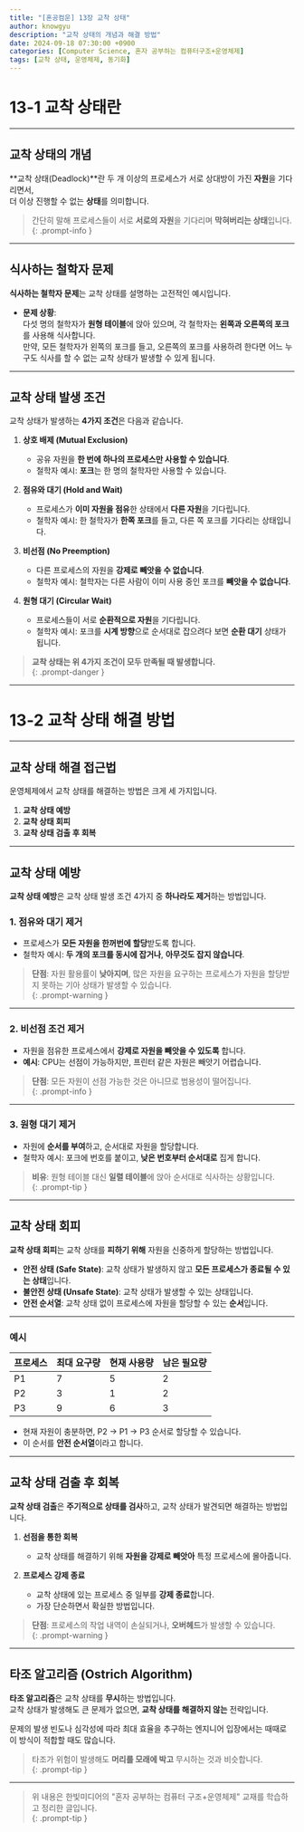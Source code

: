 ```yaml
---
title: "[혼공컴운] 13장 교착 상태"
author: knowgyu
description: "교착 상태의 개념과 해결 방법"
date: 2024-09-18 07:30:00 +0900
categories: [Computer Science, 혼자 공부하는 컴퓨터구조+운영체제]
tags: [교착 상태, 운영체제, 동기화]
---
```


# 13-1 교착 상태란

---

## 교착 상태의 개념

**교착 상태(Deadlock)**란 두 개 이상의 프로세스가 서로 상대방이 가진 **자원**을 기다리면서,  
더 이상 진행할 수 없는 **상태**를 의미합니다.

> 간단히 말해 프로세스들이 서로 **서로의 자원**을 기다리며 **막혀버리는 상태**입니다.  
{: .prompt-info }

---

## 식사하는 철학자 문제

**식사하는 철학자 문제**는 교착 상태를 설명하는 고전적인 예시입니다.

- **문제 상황**:  
  다섯 명의 철학자가 **원형 테이블**에 앉아 있으며, 각 철학자는 **왼쪽과 오른쪽의 포크**를 사용해 식사합니다.  
  만약, 모든 철학자가 왼쪽의 포크를 들고, 오른쪽의 포크를 사용하려 한다면 어느 누구도 식사를 할 수 없는 교착 상태가 발생할 수 있게 됩니다.

---

## 교착 상태 발생 조건

교착 상태가 발생하는 **4가지 조건**은 다음과 같습니다.

1. **상호 배제 (Mutual Exclusion)**  
   - 공유 자원을 **한 번에 하나의 프로세스만 사용할 수 있습니다**.  
   - 철학자 예시: **포크**는 한 명의 철학자만 사용할 수 있습니다.

2. **점유와 대기 (Hold and Wait)**  
   - 프로세스가 **이미 자원을 점유**한 상태에서 **다른 자원**을 기다립니다.  
   - 철학자 예시: 한 철학자가 **한쪽 포크**를 들고, 다른 쪽 포크를 기다리는 상태입니다.

3. **비선점 (No Preemption)**  
   - 다른 프로세스의 자원을 **강제로 빼앗을 수 없습니다**.  
   - 철학자 예시: 철학자는 다른 사람이 이미 사용 중인 포크를 **빼앗을 수 없습니다**.

4. **원형 대기 (Circular Wait)**  
   - 프로세스들이 서로 **순환적으로 자원**을 기다립니다.  
   - 철학자 예시: 포크를 **시계 방향**으로 순서대로 잡으려다 보면 **순환 대기** 상태가 됩니다.

> **교착 상태는 위 4가지 조건이 모두 만족될 때 발생합니다.**  
{: .prompt-danger }

---

# 13-2 교착 상태 해결 방법

---

## 교착 상태 해결 접근법

운영체제에서 교착 상태를 해결하는 방법은 크게 세 가지입니다.

1. **교착 상태 예방**  
2. **교착 상태 회피**  
3. **교착 상태 검출 후 회복**  

---

## 교착 상태 예방

**교착 상태 예방**은 교착 상태 발생 조건 4가지 중 **하나라도 제거**하는 방법입니다.

### 1. 점유와 대기 제거  

- 프로세스가 **모든 자원을 한꺼번에 할당**받도록 합니다.  
- 철학자 예시: **두 개의 포크를 동시에 잡거나**, **아무것도 잡지 않습니다**.  

> **단점**: 자원 활용률이 **낮아지며**, 많은 자원을 요구하는 프로세스가 자원을 할당받지 못하는 기아 상태가 발생할 수 있습니다.  
{: .prompt-warning }

---

### 2. 비선점 조건 제거  

- 자원을 점유한 프로세스에서 **강제로 자원을 빼앗을 수 있도록** 합니다.  
- **예시**: CPU는 선점이 가능하지만, 프린터 같은 자원은 빼앗기 어렵습니다.  

> **단점**: 모든 자원이 선점 가능한 것은 아니므로 범용성이 떨어집니다.  
{: .prompt-info }

---

### 3. 원형 대기 제거  

- 자원에 **순서를 부여**하고, 순서대로 자원을 할당합니다.  
- 철학자 예시: 포크에 번호를 붙이고, **낮은 번호부터 순서대로** 집게 합니다.

> **비유**: 원형 테이블 대신 **일렬 테이블**에 앉아 순서대로 식사하는 상황입니다.  
{: .prompt-tip }

---

## 교착 상태 회피

**교착 상태 회피**는 교착 상태를 **피하기 위해** 자원을 신중하게 할당하는 방법입니다.

- **안전 상태 (Safe State)**: 교착 상태가 발생하지 않고 **모든 프로세스가 종료될 수 있는 상태**입니다.  
- **불안전 상태 (Unsafe State)**: 교착 상태가 발생할 수 있는 상태입니다.  
- **안전 순서열**: 교착 상태 없이 프로세스에 자원을 할당할 수 있는 **순서**입니다.

---

### 예시

| **프로세스** | **최대 요구량** | **현재 사용량** | **남은 필요량** |
| ------------ | --------------- | --------------- | --------------- |
| P1           | 7               | 5               | 2               |
| P2           | 3               | 1               | 2               |
| P3           | 9               | 6               | 3               |

- 현재 자원이 충분하면, P2 → P1 → P3 순서로 할당할 수 있습니다.  
- 이 순서를 **안전 순서열**이라고 합니다.  

---

## 교착 상태 검출 후 회복

**교착 상태 검출**은 **주기적으로 상태를 검사**하고, 교착 상태가 발견되면 해결하는 방법입니다.

1. **선점을 통한 회복**  
   - 교착 상태를 해결하기 위해 **자원을 강제로 빼앗아** 특정 프로세스에 몰아줍니다.

2. **프로세스 강제 종료**  
   - 교착 상태에 있는 프로세스 중 일부를 **강제 종료**합니다.  
   - 가장 단순하면서 확실한 방법입니다.

> **단점**: 프로세스의 작업 내역이 손실되거나, **오버헤드**가 발생할 수 있습니다.  
{: .prompt-warning }

---

## 타조 알고리즘 (Ostrich Algorithm)

**타조 알고리즘**은 교착 상태를 **무시**하는 방법입니다.  
교착 상태가 발생해도 큰 문제가 없으면, **교착 상태를 해결하지 않는** 전략입니다.  

문제의 발생 빈도나 심각성에 따라 최대 효율을 추구하는 엔지니어 입장에서는 때때로 이 방식이 적합할 때도 많습니다.

> 타조가 위험이 발생해도 **머리를 모래에 박고** 무시하는 것과 비슷합니다.  
{: .prompt-tip }

---

> 위 내용은 한빛미디어의 "혼자 공부하는 컴퓨터 구조+운영체제" 교재를 학습하고 정리한 글입니다.  
{: .prompt-tip }
